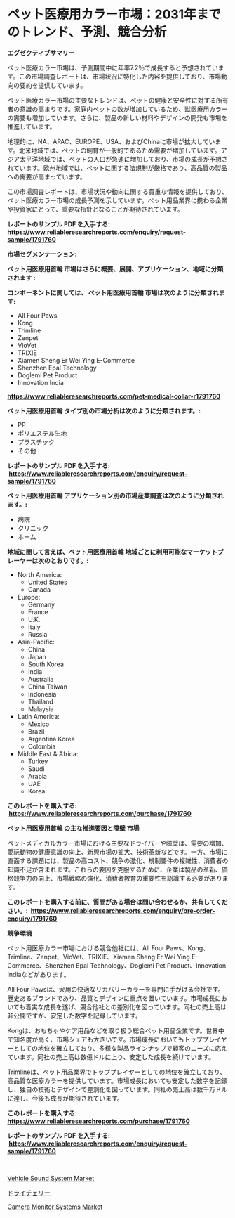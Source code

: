 <p><h1>ペット医療用カラー市場：2031年までのトレンド、予測、競合分析</h1></p><p><strong>エグゼクティブサマリー</strong></p>
<p><p>ペット医療カラー市場は、予測期間中に年率7.2％で成長すると予想されています。この市場調査レポートは、市場状況に特化した内容を提供しており、市場動向の要約を提供しています。</p><p>ペット医療カラー市場の主要なトレンドは、ペットの健康と安全性に対する所有者の意識の高まりです。家庭内ペットの数が増加しているため、獣医療用カラーの需要も増加しています。さらに、製品の新しい材料やデザインの開発も市場を推進しています。</p><p>地理的に、NA、APAC、EUROPE、USA、およびChinaに市場が拡大しています。北米地域では、ペットの飼育が一般的であるため需要が増加しています。アジア太平洋地域では、ペットの人口が急速に増加しており、市場の成長が予想されています。欧州地域では、ペットに関する法規制が厳格であり、高品質の製品への需要が高まっています。</p><p>この市場調査レポートは、市場状況や動向に関する貴重な情報を提供しており、ペット医療カラー市場の成長予測を示しています。ペット用品業界に携わる企業や投資家にとって、重要な指針となることが期待されています。</p></p>
<p><strong>レポートのサンプル PDF を入手する: <a href="https://www.reliableresearchreports.com/enquiry/request-sample/1791760">https://www.reliableresearchreports.com/enquiry/request-sample/1791760</a></strong></p>
<p><strong>市場セグメンテーション:</strong></p>
<p><strong> ペット用医療用首輪 市場はさらに概要、展開、アプリケーション、地域に分類されます :</strong></p>
<p><strong>コンポーネントに関しては、 ペット用医療用首輪 市場は次のように分類されます: &nbsp;</strong></p>
<p><ul><li>All Four Paws</li><li>Kong</li><li>Trimline</li><li>Zenpet</li><li>VioVet</li><li>TRIXIE</li><li>Xiamen Sheng Er Wei Ying E-Commerce</li><li>Shenzhen Epal Technology</li><li>Doglemi Pet Product</li><li>Innovation India</li></ul></p>
<p><strong><a href="https://www.reliableresearchreports.com/pet-medical-collar-r1791760">https://www.reliableresearchreports.com/pet-medical-collar-r1791760</a></strong></p>
<p><strong> ペット用医療用首輪 タイプ別の市場分析は次のように分類されます。:</strong></p>
<p><ul><li>PP</li><li>ポリエステル生地</li><li>プラスチック</li><li>その他</li></ul></p>
<p><strong>レポートのサンプル PDF を入手する: &nbsp;<a href="https://www.reliableresearchreports.com/enquiry/request-sample/1791760">https://www.reliableresearchreports.com/enquiry/request-sample/1791760</a></strong></p>
<p><strong> ペット用医療用首輪 アプリケーション別の市場産業調査は次のように分類されます。:</strong></p>
<p><ul><li>病院</li><li>クリニック</li><li>ホーム</li></ul></p>
<p><strong>地域に関して言えば、ペット用医療用首輪 地域ごとに利用可能なマーケットプレーヤーは次のとおりです。:</strong></p>
<p><ul>
    <li>
        North America:
        <ul>
            <li>United States</li>
            <li>Canada</li>
        </ul>
    </li>
    <li>
        Europe:
        <ul>
            <li>Germany</li>
            <li>France</li>
            <li>U.K.</li>
            <li>Italy</li>
            <li>Russia</li>
        </ul>
    </li>
    <li>
        Asia-Pacific:
        <ul>
            <li>China</li>
            <li>Japan</li>
            <li>South Korea</li>
            <li>India</li>
            <li>Australia</li>
            <li>China Taiwan</li>
            <li>Indonesia</li>
            <li>Thailand</li>
            <li>Malaysia</li>
        </ul>
    </li>
    <li>
        Latin America:
        <ul>
            <li>Mexico</li>
            <li>Brazil</li>
            <li>Argentina Korea</li>
            <li>Colombia</li>
        </ul>
    </li>
    <li>
        Middle East & Africa:
        <ul>
            <li>Turkey</li>
            <li>Saudi</li>
            <li>Arabia</li>
            <li>UAE</li>
            <li>Korea</li>
        </ul>
    </li>
    </ul></p>
<p><strong>このレポートを購入する: &nbsp;<a href="https://www.reliableresearchreports.com/purchase/1791760">https://www.reliableresearchreports.com/purchase/1791760</a></strong></p>
<p><strong>ペット用医療用首輪 の主な推進要因と障壁 市場</strong></p>
<p><p>ペットメディカルカラー市場における主要なドライバーや障壁は、需要の増加、愛玩動物の健康意識の向上、新興市場の拡大、技術革新などです。一方、市場に直面する課題には、製品の高コスト、競争の激化、規制要件の複雑性、消費者の知識不足が含まれます。これらの要因を克服するために、企業は製品の革新、価格競争力の向上、市場戦略の強化、消費者教育の重要性を認識する必要があります。</p></p>
<p><strong>このレポートを購入する前に、質問がある場合は問い合わせるか、共有してください。:&nbsp; <a href="https://www.reliableresearchreports.com/enquiry/pre-order-enquiry/1791760">https://www.reliableresearchreports.com/enquiry/pre-order-enquiry/1791760</a></strong></p>
<p><strong>競争環境</strong></p>
<p><p>ペット用医療カラー市場における競合他社には、All Four Paws、Kong、Trimline、Zenpet、VioVet、TRIXIE、Xiamen Sheng Er Wei Ying E-Commerce、Shenzhen Epal Technology、Doglemi Pet Product、Innovation Indiaなどがあります。</p><p>All Four Pawsは、犬用の快適なリカバリーカラーを専門に手がける会社です。歴史あるブランドであり、品質とデザインに重点を置いています。市場成長においても着実な成長を遂げ、競合他社との差別化を図っています。同社の売上高は非公開ですが、安定した数字を記録しています。</p><p>Kongは、おもちゃやケア用品などを取り扱う総合ペット用品企業です。世界中で知名度が高く、市場シェアも大きいです。市場成長においてもトッププレイヤーとしての地位を確立しており、多様な製品ラインナップで顧客のニーズに応えています。同社の売上高は数億ドルに上り、安定した成長を続けています。</p><p>Trimlineは、ペット用品業界でトッププレイヤーとしての地位を確立しており、高品質な医療カラーを提供しています。市場成長においても安定した数字を記録し、独自の技術とデザインで差別化を図っています。同社の売上高は数千万ドルに達し、今後も成長が期待されています。</p></p>
<p><strong>このレポートを購入する: &nbsp; <a href="https://www.reliableresearchreports.com/purchase/1791760">https://www.reliableresearchreports.com/purchase/1791760</a></strong></p>
<p><strong>レポートのサンプル PDF を入手する: &nbsp;<a href="https://www.reliableresearchreports.com/enquiry/request-sample/1791760">https://www.reliableresearchreports.com/enquiry/request-sample/1791760</a></strong><strong></strong></p>
<p>&nbsp;</p>
<p><p><a href="https://www.linkedin.com/pulse/vehicle-sound-system-market-size-evaluating-its-trends-growth-wi9he?trackingId=WAOEm0T3lt1hnXt6dJ9%2FCg%3D%3D">Vehicle Sound System Market</a></p><p><a href="https://github.com/one-cool-chick/Market-Research-Report-List-1/blob/main/301602722081.md">ドライチェリー</a></p><p><a href="https://www.linkedin.com/pulse/decoding-camera-monitor-systems-market-deep-dive-latest-trends-hbctf?trackingId=WYI%2BNQ%2BAIrbCSPC%2BLQWYKQ%3D%3D">Camera Monitor Systems Market</a></p></p>